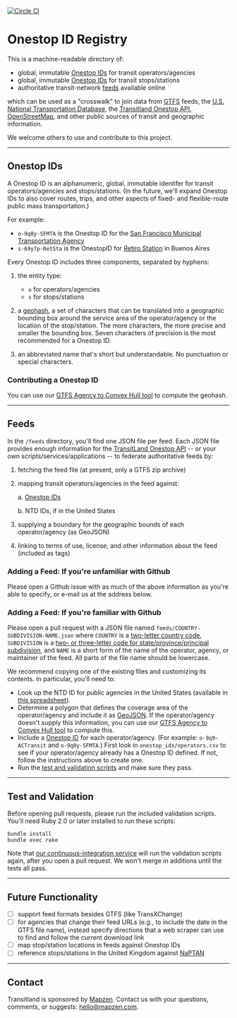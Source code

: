 [![Circle CI](https://circleci.com/gh/transit-land/onestop-id-registry.svg?style=svg)](https://circleci.com/gh/transit-land/onestop-id-registry)

# Onestop ID Registry

This is a machine-readable directory of:

- global, immutable [Onestop IDs](#onestop-ids) for transit operators/agencies
- global, immutable [Onestop IDs](#onestop-ids) for transit stops/stations
- authoritative transit-network [feeds](#feeds) available online

which can be used as a "crosswalk" to join data from [GTFS](https://developers.google.com/transit/gtfs/) feeds, the [U.S. National Transportation Database](http://www.ntdprogram.gov/ntdprogram/), the [Transitland Onestop API](https://github.com/transit-land/onestop), [OpenStreetMap](http://openstreetmap.org/), and other public sources of transit and geographic information.

We welcome others to use and contribute to this project.

---

## Onestop IDs

A Onestop ID is an alphanumeric, global, immutable identifer for transit operators/agencies and stops/stations. (In the future, we'll expand Onestop IDs to also cover routes, trips, and other aspects of fixed- and flexible-route public mass transportation.)

For example:

- `o-9q8y-SFMTA` is the Onestop ID for the [San Francisco Municipal Transportation Agency](http://www.sfmta.com/)
- `s-69y7p-RetSta` is the OnestopID for [Retiro Station](http://en.wikipedia.org/wiki/Retiro_railway_station) in Buenos Aires

Every Onestop ID includes three components, separated by hyphens:

1. the entity type:

    - `o` for operators/agencies
    - `s` for stops/stations

2. a [geohash](http://en.wikipedia.org/wiki/Geohash), a set of characters that can be translated into a geographic bounding box around the service area of the operator/agency or the location of the stop/station. The more characters, the more precise and smaller the bounding box. Seven characters of precision is the most recommended for a Onestop ID.

3. an abbreviated name that's short but understandable. No punctuation or special characters.

### Contributing a Onestop ID



You can use our [GTFS Agency to Convex Hull tool](http://transit-land.github.io/gtfs-agency-to-convex-hull/) to compute the geohash.

---

## Feeds

In the `/feeds` directory, you'll find one JSON file per feed. Each JSON file provides enough information for the [TransitLand Onestop API](https://github.com/transit-land/onestop) -- or your own scripts/services/applications -- to federate authoritative feeds by:

1. fetching the feed file (at present, only a GTFS zip archive)
2. mapping transit operators/agencies in the feed against:

    a. [Onestop IDs](#onestop-ids)

    b. NTD IDs, if in the United States

3. supplying a boundary for the geographic bounds of each operator/agency (as GeoJSON)
4. linking to terms of use, license, and other information about the feed (included as tags)

### Adding a Feed: If you're unfamiliar with Github

Please open a Github issue with as much of the above information as you're able to specify, or e-mail us at the address below.

### Adding a Feed: If you're familiar with Github

Please open a pull request with a JSON file named `feeds/COUNTRY-SUBDIVISION-NAME.json` where `COUNTRY` is a [two-letter country code](http://en.wikipedia.org/wiki/ISO_3166-1_alpha-2), `SUBDIVISION` is a [two- or three-letter code for state/province/principal subdivision](http://en.wikipedia.org/wiki/ISO_3166-2), and `NAME` is a short form of the name of the operator, agency, or maintainer of the feed. All parts of the file name should be lowercase.

We recommend copying one of the existing files and customizing its contents. In particular, you'll need to:

- Look up the NTD ID for public agencies in the United States (available in [this spreadsheet](http://www.ntdprogram.gov/ntdprogram/pubs/MonthlyData/October%202014%20Raw%20Database.xls)).
- Determine a polygon that defines the coverage area of the operator/agency and include it as [GeoJSON](http://geojson.org/). If the operator/agency doesn't supply this information, you can use our [GTFS Agency to Convex Hull tool](http://transit-land.github.io/gtfs-agency-to-convex-hull/) to compute this.
- Include a [Onestop ID](#onestop-ids) for each operator/agency. (For example: `o-9q9-ACTransit` and `o-9q8y-SFMTA`.) First look in `onestop_ids/operators.csv` to see if your operator/agency already has a Onestop ID defined. If not, follow the instructions above to create one.
- Run the [test and validation scripts](#test-and-validation) and make sure they pass.

---

## Test and Validation

Before opening pull requests, please run the included validation scripts. You'll need Ruby 2.0 or later installed to run these scripts:

````
bundle install
bundle exec rake
````

Note that [our continuous-integration service](https://circleci.com/gh/transit-land/onestop-id-registry) will run the validation scripts again, after you open a pull request. We won't merge in additions until the tests all pass.

---

## Future Functionality

- [ ] support feed formats besides GTFS (like TransXChange)
- [ ] for agencies that change their feed URLs (e.g., to include the date in the GTFS file name), instead specify directions that a web scraper can use to find and follow the current download link
- [ ] map stop/station locations in feeds against Onestop IDs
- [ ] reference stops/stations in the United Kingdom against [NaPTAN](https://www.gov.uk/government/publications/national-public-transport-access-node-schema)

---

## Contact

Transitland is sponsored by [Mapzen](http://mapzen.com). Contact us with your questions, comments, or suggests: [hello@mapzen.com](mailto:hello@mapzen.com).
